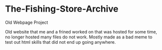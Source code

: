 # The-Fishing-Store-Archive
Old Webpage Project

Old website that me and a frined worked on that was hosted for some time, no longer hosted many files do not work.
Mostly made as a bad meme to test out html skills that did not end up going anywhere.
